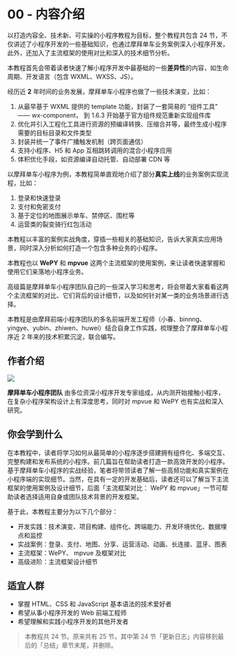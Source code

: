 # 00 - 内容介绍

以打造内容全、技术新、可实操的小程序教程为目标，整个教程共包含 24 节，不仅讲述了小程序开发的一些基础知识，也通过摩拜单车业务案例深入小程序开发，此外，还加入了主流框架的使用对比和深入的技术细节分析。

本教程首先会带着读者快速了解小程序开发中最基础的一些**差异性**的内容，如生命周期、开发语言（包含 WXML、WXSS、JS）。

经历近 **2** 年时间的业务发展，摩拜单车小程序也做了一些技术演变，比如：

1. 从最早基于 WXML 提供的 template 功能，封装了一套简易的 “组件工具” —— wx-component， 到 1.6.3 开始基于官方组件规范重新实现组件库
2. 优化并引入工程化工具进行资源的预编译转换、压缩合并等，最终生成小程序需要的目标目录和文件类型
3. 封装并统一了事件广播触发机制（跨页面通信）
4. 支持小程序、H5 和 App 互相跳转调用的混合小程序应用
5. 体积优化手段，如资源编译自动托管、自动部署 CDN 等

以摩拜单车小程序为例，本教程简单直观地介绍了部分**真实上线**的业务案例实现流程，比如：

1. 登录和快速登录
1. 支付和免密支付
1. 基于定位的地图展示单车、禁停区、围栏等
1. 运营类的裂变骑行红包活动

本教程以丰富的案例实战角度，穿插一些相关的基础知识，告诉大家真实应用场景，同时深入分析如何打造一个包含多种业务的小程序。

本教程也以 **WePY** 和 **mpvue** 这两个主流框架的使用案例，来让读者快速掌握和使用它们来落地小程序业务。

高级篇是摩拜单车小程序团队自己的一些深入学习和思考，将会带着大家看看这两个主流框架的对比、它们背后的设计细节，以及如何针对某一类的业务场景进行选择。

本教程是由摩拜前端小程序团队的多名前端开发工程师（小春、binnng、yingye、yubin、zhiwen、huwei）结合自身工作实践，梳理整合了摩拜单车小程序近 2 年来的技术积累沉淀，联合编写。

## 作者介绍

![](https://user-gold-cdn.xitu.io/2018/7/6/1646d005d09def2e?w=1400&h=400&f=png&s=521600)

**摩拜单车小程序团队** 由多位资深小程序开发专家组成，从内测开始接触小程序，在复杂小程序架构设计上有深度思考，同时对 mpvue 和 WePY 也有实战和深入研究。

## 你会学到什么

在本教程中，读者将学习如何从最简单的小程序逐步搭建拥有组件化、多端交互、完整构建和发布系统的小程序。前几篇旨在帮助读者打造一款高效开发的小程序。基于摩拜单车小程序的实战经验，笔者将带领读者了解一些高频功能和真实案例在小程序端的实现细节。当然，在具有一定的开发基础后，读者还可以了解当下主流框架的使用案例及设计细节，后面「主流框架对比： WePY 和 mpvue」一节可帮助读者选择适用自身或团队技术背景的开发框架。

基于此，本教程主要分为以下几个部分：

- 开发实践：技术演变、项目构建、组件化、跨端能力、开发环境优化、数据埋点和监控
- 实战案例：登录、支付、地图、分享、运营活动、动画、长连接、蓝牙、图表
- 主流框架：WePY、 mpvue 及框架对比
- 高级进阶：主流框架设计细节

## 适宜人群

- 掌握 HTML、CSS 和 JavaScript 基本语法的技术爱好者
- 希望从事小程序开发的 Web 前端工程师
- 希望理解和实践小程序开发的其他开发者

> 本教程共 24 节。原来共有 25 节，其中第 24 节「更新日志」内容移到最后的「总结」章节末尾，并删除。



